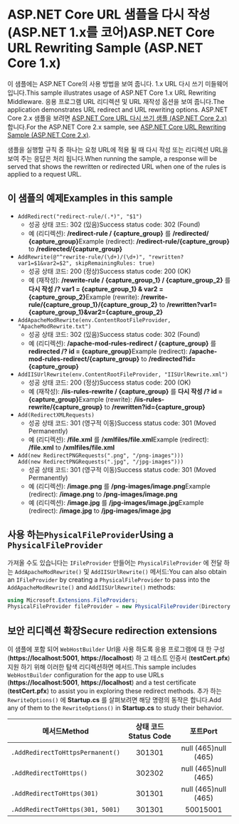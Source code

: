 # <a name="aspnet-core-url-rewriting-sample-aspnet-core-1x"></a><span data-ttu-id="9f846-101">ASP.NET Core URL 샘플을 다시 작성 (ASP.NET 1.x를 코어)</span><span class="sxs-lookup"><span data-stu-id="9f846-101">ASP.NET Core URL Rewriting Sample (ASP.NET Core 1.x)</span></span>

<span data-ttu-id="9f846-102">이 샘플에는 ASP.NET Core의 사용 방법을 보여 줍니다. 1.x URL 다시 쓰기 미들웨어입니다.</span><span class="sxs-lookup"><span data-stu-id="9f846-102">This sample illustrates usage of ASP.NET Core 1.x URL Rewriting Middleware.</span></span> <span data-ttu-id="9f846-103">응용 프로그램 URL 리디렉션 및 URL 재작성 옵션을 보여 줍니다.</span><span class="sxs-lookup"><span data-stu-id="9f846-103">The application demonstrates URL redirect and URL rewriting options.</span></span> <span data-ttu-id="9f846-104">ASP.NET Core 2.x 샘플을 보려면 [ASP.NET Core URL 다시 쓰기 샘플 (ASP.NET Core 2.x)](https://github.com/aspnet/Docs/tree/master/aspnetcore/fundamentals/url-rewriting/samples/2.x)합니다.</span><span class="sxs-lookup"><span data-stu-id="9f846-104">For the ASP.NET Core 2.x sample, see [ASP.NET Core URL Rewriting Sample (ASP.NET Core 2.x)](https://github.com/aspnet/Docs/tree/master/aspnetcore/fundamentals/url-rewriting/samples/2.x).</span></span>

<span data-ttu-id="9f846-105">샘플을 실행할 규칙 중 하나는 요청 URL에 적용 될 때 다시 작성 또는 리디렉션 URL을 보여 주는 응답은 처리 됩니다.</span><span class="sxs-lookup"><span data-stu-id="9f846-105">When running the sample, a response will be served that shows the rewritten or redirected URL when one of the rules is applied to a request URL.</span></span>

## <a name="examples-in-this-sample"></a><span data-ttu-id="9f846-106">이 샘플의 예제</span><span class="sxs-lookup"><span data-stu-id="9f846-106">Examples in this sample</span></span>

* `AddRedirect("redirect-rule/(.*)", "$1")`
  - <span data-ttu-id="9f846-107">성공 상태 코드: 302 (있음)</span><span class="sxs-lookup"><span data-stu-id="9f846-107">Success status code: 302 (Found)</span></span>
  - <span data-ttu-id="9f846-108">예 (리디렉션): **/redirect-rule / {capture_group}** 를 **/redirected/ {capture_group}**</span><span class="sxs-lookup"><span data-stu-id="9f846-108">Example (redirect): **/redirect-rule/{capture_group}** to **/redirected/{capture_group}**</span></span>
* `AddRewrite(@"^rewrite-rule/(\d+)/(\d+)", "rewritten?var1=$1&var2=$2", skipRemainingRules: true)`
  - <span data-ttu-id="9f846-109">성공 상태 코드: 200 (정상)</span><span class="sxs-lookup"><span data-stu-id="9f846-109">Success status code: 200 (OK)</span></span>
  - <span data-ttu-id="9f846-110">예 (재작성): **/rewrite-rule / {capture_group_1} / {capture_group_2}** 를 **다시 작성 /? var1 = {capture_group_1} & var2 = {capture_group_2}**</span><span class="sxs-lookup"><span data-stu-id="9f846-110">Example (rewrite): **/rewrite-rule/{capture_group_1}/{capture_group_2}** to **/rewritten?var1={capture_group_1}&var2={capture_group_2}**</span></span>
* `AddApacheModRewrite(env.ContentRootFileProvider, "ApacheModRewrite.txt")`
  - <span data-ttu-id="9f846-111">성공 상태 코드: 302 (있음)</span><span class="sxs-lookup"><span data-stu-id="9f846-111">Success status code: 302 (Found)</span></span>
  - <span data-ttu-id="9f846-112">예 (리디렉션): **/apache-mod-rules-redirect / {capture_group}** 를 **redirected /? id = {capture_group}**</span><span class="sxs-lookup"><span data-stu-id="9f846-112">Example (redirect): **/apache-mod-rules-redirect/{capture_group}** to **/redirected?id={capture_group}**</span></span>
* `AddIISUrlRewrite(env.ContentRootFileProvider, "IISUrlRewrite.xml")`
  - <span data-ttu-id="9f846-113">성공 상태 코드: 200 (정상)</span><span class="sxs-lookup"><span data-stu-id="9f846-113">Success status code: 200 (OK)</span></span>
  - <span data-ttu-id="9f846-114">예 (재작성): **/iis-rules-rewrite / {capture_group}** 를 **다시 작성 /? id = {capture_group}**</span><span class="sxs-lookup"><span data-stu-id="9f846-114">Example (rewrite): **/iis-rules-rewrite/{capture_group}** to **/rewritten?id={capture_group}**</span></span>
* `Add(RedirectXMLRequests)`
  - <span data-ttu-id="9f846-115">성공 상태 코드: 301 (영구적 이동)</span><span class="sxs-lookup"><span data-stu-id="9f846-115">Success status code: 301 (Moved Permanently)</span></span>
  - <span data-ttu-id="9f846-116">예 (리디렉션): **/file.xml** 를 **/xmlfiles/file.xml**</span><span class="sxs-lookup"><span data-stu-id="9f846-116">Example (redirect): **/file.xml** to **/xmlfiles/file.xml**</span></span>
* `Add(new RedirectPNGRequests(".png", "/png-images")))`<br>`Add(new RedirectPNGRequests(".jpg", "/jpg-images")))`
  - <span data-ttu-id="9f846-117">성공 상태 코드: 301 (영구적 이동)</span><span class="sxs-lookup"><span data-stu-id="9f846-117">Success status code: 301 (Moved Permanently)</span></span>
  - <span data-ttu-id="9f846-118">예 (리디렉션): **/image.png** 를 **/png-images/image.png**</span><span class="sxs-lookup"><span data-stu-id="9f846-118">Example (redirect): **/image.png** to **/png-images/image.png**</span></span>
  - <span data-ttu-id="9f846-119">예 (리디렉션): **/image.jpg** 를 **/jpg-images/image.jpg**</span><span class="sxs-lookup"><span data-stu-id="9f846-119">Example (redirect): **/image.jpg** to **/jpg-images/image.jpg**</span></span>

## <a name="using-a-physicalfileprovider"></a><span data-ttu-id="9f846-120">사용 하는`PhysicalFileProvider`</span><span class="sxs-lookup"><span data-stu-id="9f846-120">Using a `PhysicalFileProvider`</span></span>
<span data-ttu-id="9f846-121">가져올 수도 있습니다는 `IFileProvider` 만들어는 `PhysicalFileProvider` 에 전달 하는 `AddApacheModRewrite()` 및 `AddIISUrlRewrite()` 메서드:</span><span class="sxs-lookup"><span data-stu-id="9f846-121">You can also obtain an `IFileProvider` by creating a `PhysicalFileProvider` to pass into the `AddApacheModRewrite()` and `AddIISUrlRewrite()` methods:</span></span>
```csharp
using Microsoft.Extensions.FileProviders;
PhysicalFileProvider fileProvider = new PhysicalFileProvider(Directory.GetCurrentDirectory());
```
## <a name="secure-redirection-extensions"></a><span data-ttu-id="9f846-122">보안 리디렉션 확장</span><span class="sxs-lookup"><span data-stu-id="9f846-122">Secure redirection extensions</span></span>
<span data-ttu-id="9f846-123">이 샘플에 포함 되어 `WebHostBuilder` Url을 사용 하도록 응용 프로그램에 대 한 구성 (**https://localhost:5001**, **https://localhost**) 하 고 테스트 인증서 (**testCert.pfx**) 지원 하기 위해 이러한 탐색 리디렉션하면 메서드.</span><span class="sxs-lookup"><span data-stu-id="9f846-123">This sample includes `WebHostBuilder` configuration for the app to use URLs (**https://localhost:5001**, **https://localhost**) and a test certificate (**testCert.pfx**) to assist you in exploring these redirect methods.</span></span> <span data-ttu-id="9f846-124">추가 하는 `RewriteOptions()` 에 **Startup.cs** 를 살펴보려면 해당 명령의 동작은 합니다.</span><span class="sxs-lookup"><span data-stu-id="9f846-124">Add any of them to the `RewriteOptions()` in **Startup.cs** to study their behavior.</span></span>

<span data-ttu-id="9f846-125">메서드</span><span class="sxs-lookup"><span data-stu-id="9f846-125">Method</span></span> | <span data-ttu-id="9f846-126">상태 코드</span><span class="sxs-lookup"><span data-stu-id="9f846-126">Status Code</span></span> | <span data-ttu-id="9f846-127">포트</span><span class="sxs-lookup"><span data-stu-id="9f846-127">Port</span></span>
--- | :---: | :---:
`.AddRedirectToHttpsPermanent()` | <span data-ttu-id="9f846-128">301</span><span class="sxs-lookup"><span data-stu-id="9f846-128">301</span></span> | <span data-ttu-id="9f846-129">null (465)</span><span class="sxs-lookup"><span data-stu-id="9f846-129">null (465)</span></span>
`.AddRedirectToHttps()` | <span data-ttu-id="9f846-130">302</span><span class="sxs-lookup"><span data-stu-id="9f846-130">302</span></span> | <span data-ttu-id="9f846-131">null (465)</span><span class="sxs-lookup"><span data-stu-id="9f846-131">null (465)</span></span>
`.AddRedirectToHttps(301)` | <span data-ttu-id="9f846-132">301</span><span class="sxs-lookup"><span data-stu-id="9f846-132">301</span></span> | <span data-ttu-id="9f846-133">null (465)</span><span class="sxs-lookup"><span data-stu-id="9f846-133">null (465)</span></span>
`.AddRedirectToHttps(301, 5001)` | <span data-ttu-id="9f846-134">301</span><span class="sxs-lookup"><span data-stu-id="9f846-134">301</span></span> | <span data-ttu-id="9f846-135">5001</span><span class="sxs-lookup"><span data-stu-id="9f846-135">5001</span></span>
